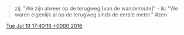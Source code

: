 > zij: "We zijn alweer op de terugweg \[van de wandelroute\]" \- ik: "We waren eigenlijk al op de terugweg sinds de eerste meter\." \#zen

<img src="../../media/tweet.ico" width="12" /> [Tue Jul 19 17:40:16 +0000 2016](https://twitter.com/DromerDenker/status/755457242112155648)